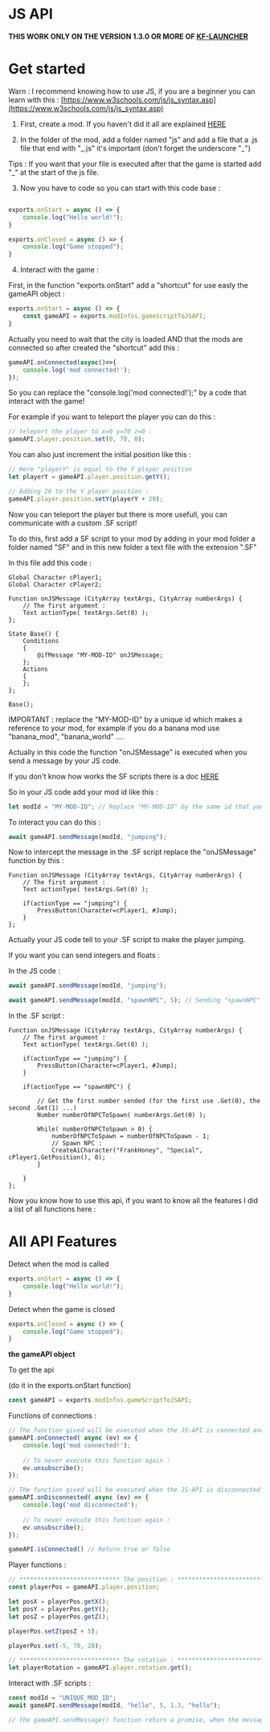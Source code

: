 # JS API

**THIS WORK ONLY ON THE VERSION 1.3.0 OR MORE OF [KF-LAUNCHER](https://github.com/AntoineUserName/Kestrel-Fusion-Launcher/)**

# Get started

Warn : I recommend knowing how to use JS, if you are a beginner you can learn with this : [https://www.w3schools.com/js/js_syntax.asp](https://www.w3schools.com/js/js_syntax.asp)

1. First, create a mod. If you haven't did it all are explained [HERE](https://github.com/Kai-Denzel-Jane/LCU-SF-Docs/blob/main/KF-Launcher-Doc.md#get-started)

2. In the folder of the mod, add a folder named "js" and add a file that a .js file that end with "_.js" it's important (don't forget the underscore "\_")

Tips : If you want that your file is executed after that the game is started add "_" at the start of the js file.

3. Now you have to code so you can start with this code base :

```js

exports.onStart = async () => {
    console.log("Hello world!");
}

exports.onClosed = async () => {
    console.log("Game stopped");
}
```

4. Interact with the game :


First, in the function "exports.onStart" add a "shortcut" for use easly the gameAPI object :

```js
exports.onStart = async () => {
    const gameAPI = exports.modInfos.gameScriptToJSAPI;
}
```

Actually you need to wait that the city is loaded AND that the mods are connected so after created the "shortcut" add this :

```js
gameAPI.onConnected(async()=>{
    console.log('mod connected!');
});
```

So you can replace the "console.log('mod connected!');" by a code that interact with the game!

For example if you want to teleport the player you can do this :

```js
// teleport the player to x=0 y=70 z=0 :
gameAPI.player.position.set(0, 70, 0);
```

You can also just increment the initial position like this :

```js
// Here "playerY" is equal to the Y player position
let playerY = gameAPI.player.position.getY();

// Adding 20 to the Y player position :
gameAPI.player.position.setY(playerY + 20);
```

Now you can teleport the player but there is more usefull, you can communicate with a custom .SF script!

To do this, first add a SF script to your mod by adding in your mod folder a folder named "SF" and in this new folder a text file with the extension ".SF"

In this file add this code :

    Global Character cPlayer1;
    Global Character cPlayer2;

    Function onJSMessage (CityArray textArgs, CityArray numberArgs) {
        // The first argument :
        Text actionType( textArgs.Get(0) );
    };

    State Base() {
        Conditions
        {
            @ifMessage "MY-MOD-ID" onJSMessage;
        };
        Actions
        {
        };
    };

    Base();

IMPORTANT : replace the "MY-MOD-ID" by a unique id which makes a reference to your mod, for example if you do a banana mod use "banana_mod", "banana_world" ....


Actually in this code the function "onJSMessage" is executed when you send a message by your JS code.

If you don't know how works the SF scripts there is a doc [HERE](https://github.com/Kai-Denzel-Jane/LCU-SF-Docs/blob/main/Docs.md)

So in your JS code add your mod id like this :

```js
let modId = "MY-MOD-ID"; // Replace "MY-MOD-ID" by the same id that you use in your .SF script
```

To interact you can do this :

```js
await gameAPI.sendMessage(modId, "jumping");
```

Now to intercept the message in the .SF script replace the "onJSMessage" function by this :

    Function onJSMessage (CityArray textArgs, CityArray numberArgs) {
        // The first argument :
        Text actionType( textArgs.Get(0) );

        if(actionType == "jumping") {
            PressButton(Character=cPlayer1, #Jump);
        }
    };

Actually your JS code tell to your .SF script to make the player jumping.

If you want you can send integers and floats :

In the JS code :

```js
await gameAPI.sendMessage(modId, "jumping");

await gameAPI.sendMessage(modId, "spawnNPC", 5); // Sending "spawnNPC" and the number 5
```

In the .SF script :

    Function onJSMessage (CityArray textArgs, CityArray numberArgs) {
        // The first argument :
        Text actionType( textArgs.Get(0) );

        if(actionType == "jumping") {
            PressButton(Character=cPlayer1, #Jump);
        }
        
        if(actionType == "spawnNPC") {

            // Get the first number sended (for the first use .Get(0), the second .Get(1) ...)
            Number numberOfNPCToSpawn( numberArgs.Get(0) );

            While( numberOfNPCToSpawn > 0) {
                numberOfNPCToSpawn = numberOfNPCToSpawn - 1;
                // Spawn NPC :
                CreateAiCharacter("FrankHoney", "Special", cPlayer1.GetPosition(), 0);
            }

        }
    };

Now you know how to use this api, if you want to know all the features I did a list of all functions here :


# All API Features

Detect when the mod is called

```js
exports.onStart = async () => {
    console.log("Hello world!");
}
```

Detect when the game is closed

```js
exports.onClosed = async () => {
    console.log("Game stopped");
}
```


**the gameAPI object**

To get the api

(do it in the exports.onStart function)

```js
const gameAPI = exports.modInfos.gameScriptToJSAPI;
```


Functions of connections :

```js
// The function gived will be executed when the JS-API is connected and reconnected(the API is reconnected when the player reload the city), if the JS-API is already connected the function will be directly executed
gameAPI.onConnected( async (ev) => {
    console.log('mod connected!');
    
    // To never execute this function again :
    ev.unsubscribe();
});

// The function gived will be executed when the JS-API is disconnected
gameAPI.onDisconnected( async (ev) => {
    console.log('mod disconnected');
    
    // To never execute this function again :
    ev.unsubscribe();
});
```

```js
gameAPI.isConnected() // Return true or false
```

Player functions :

```js
// **************************** The position : ****************************
const playerPos = gameAPI.player.position;

let posX = playerPos.getX();
let posY = playerPos.getY();
let posZ = playerPos.getZ();

playerPos.setZ(posZ + 5);

playerPos.set(-5, 70, 20);

// **************************** The rotation : ****************************
let playerRotation = gameAPI.player.rotation.get();
```

Interact with .SF scripts :

```js
const modId = "UNIQUE_MOD_ID";
await gameAPI.sendMessage(modId, "hello", 5, 1.3, "hello");

// the gameAPI.sendMessage() function return a promise, when the message is totally received the promise end
```